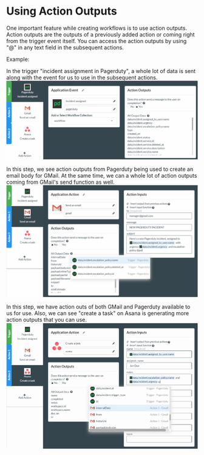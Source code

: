 # Using Action Outputs

One important feature while creating workflows is to use action outputs. Action outputs are the outputs of a previously added action or coming right from the trigger event itself. You can access the action outputs by using "@" in any text field in the subsequent actions.

Example:

In the trigger "incident assignment in Pagerduty", a whole lot of data is sent along with the event for us to use in the subsequent actions.![](../../../.gitbook/assets/trego1.png)

In this step, we see action outputs from Pagerduty being used to create an email body for GMail. At the same time, we can a whole lot of action outputs coming from GMail's send function as well.![](../../../.gitbook/assets/treg2.png)

In this step, we have action outs of both GMail and Pagerduty available to us for use. Also, we can see "create a task" on Asana is generating more action outputs that you can use.![](../../../.gitbook/assets/treg4.png)


